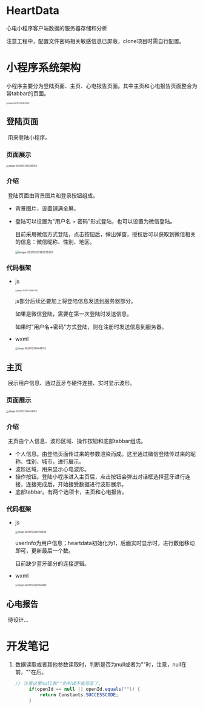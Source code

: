 # HeartData
心电小程序客户端数据的服务器存储和分析

注意工程中，配置文件密码相关敏感信息已屏蔽，clone项目时需自行配置。

# 小程序系统架构

​	小程序主要分为登陆页面、主页、心电报告页面。其中主页和心电报告页面整合为带tabbar的页面。

<img src="/./img/image-20210723183849092.png" alt="image-20210723183849092" style="zoom:30%;" />

## 登陆页面

​	用来登陆小程序。

### 页面展示

<img src="/./img/image-20210723183205703.png" alt="image-20210723183205703" style="zoom:40%" />

### 介绍

​	登陆页面由背景图片和登录按钮组成。

- 背景图片，设置铺满全屏。

- 登陆可以设置为"用户名 + 密码"形式登陆，也可以设置为微信登陆。

  目前采用微信方式登陆，点击按钮后，弹出弹窗，授权后可以获取到微信相关的信息：微信昵称、性别、地区。

  <img src="/./img/image-20210723183725257.png" alt="image-20210723183725257" style="zoom:50%;" />

### 代码框架

- js

  <img src="/./img/image-20210723184021316.png" alt="image-20210723184021316" style="zoom:30%;" />

  js部分后续还要加上将登陆信息发送到服务器部分。

  如果是微信登陆，需要在第一次登陆时发送信息。

  如果时"用户名+密码"方式登陆，则在注册时发送信息到服务器。

- wxml

  <img src="/./img/image-20210723184046722.png" alt="image-20210723184046722" style="zoom:40%;" />

## 主页

​	展示用户信息、通过蓝牙与硬件连接、实时显示波形。

### 页面展示

<img src="/./img/image-20210723184408143.png" alt="image-20210723184408143" style="zoom:40%;" />

### 介绍

​	主页由个人信息、波形区域、操作按钮和底部tabbar组成。

- 个人信息。由登陆页面传过来的参数渲染而成。这里通过微信登陆传过来的昵称、性别、城市，进行展示。
- 波形区域，用来显示心电波形。
- 操作按钮。登陆小程序进入主页后，点击按钮会弹出对话框选择蓝牙进行连接，连接完成后，开始接受数据进行波形展示。
- 底部tabbar。有两个选项卡，主页和心电报告。

### 代码框架

- js

  <img src="/./img/image-20210723203742528.png" alt="image-20210723203742528" style="zoom:40%;" />

  userInfo为用户信息；heartdata初始化为1，后面实时显示时，进行数组移动即可，更新最后一个数。

  目前缺少蓝牙部分的连接逻辑。

- wxml

  <img src="/./img/image-20210723203924092.png" alt="image-20210723203924092" style="zoom:40%;" />

## 心电报告

​	待设计...

# 开发笔记

1. 数据读取或者其他参数读取时，判断是否为null或者为""时，注意，null在前，""在后。

   ```java
   // 注意这里null和""的判读不能写反了。
   		if(openId == null || openId.equals("")) {
   			return Constants.SUCCESSCODE;
   		}
   ```

   
